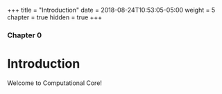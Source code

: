 +++
title = "Introduction"
date = 2018-08-24T10:53:05-05:00
weight = 5
chapter = true
hidden = true
+++

### Chapter 0

# Introduction

Welcome to Computational Core! 
